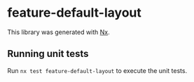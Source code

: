 # feature-default-layout

This library was generated with [Nx](https://nx.dev).

## Running unit tests

Run `nx test feature-default-layout` to execute the unit tests.
